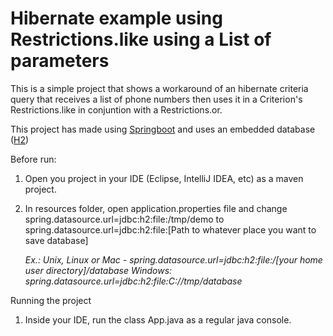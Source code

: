 # Hibernate example using Restrictions.like using a List of parameters

This is a simple project that shows a workaround of an hibernate criteria query that receives a list of phone numbers then uses it in a Criterion's Restrictions.like in conjuntion with a Restrictions.or.

This project has made using [Springboot](https://spring.io/projects/spring-boot) and uses an embedded database ([H2](https://www.h2database.com/html/main.html))

Before run:
1. Open you project in your IDE (Eclipse, IntelliJ IDEA, etc) as a maven project.
2. In resources folder, open application.properties file and change spring.datasource.url=jdbc:h2:file:/tmp/demo to spring.datasource.url=jdbc:h2:file:[Path to whatever place you want to save database]

    _Ex.: Unix, Linux or Mac - spring.datasource.url=jdbc:h2:file:/[your home user directory]/database
    Windows: spring.datasource.url=jdbc:h2:file:C://tmp/database_

Running the project
1. Inside your IDE, run the class App.java as a regular java console.
